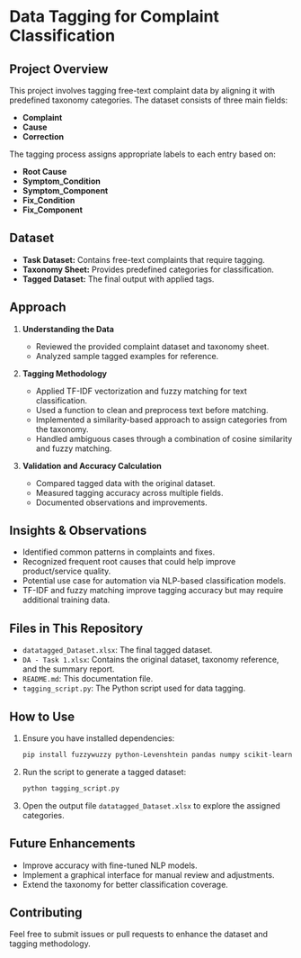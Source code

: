 # Data Tagging for Complaint Classification

## Project Overview
This project involves tagging free-text complaint data by aligning it with predefined taxonomy categories. The dataset consists of three main fields:
- **Complaint**
- **Cause**
- **Correction**

The tagging process assigns appropriate labels to each entry based on:
- **Root Cause**
- **Symptom_Condition**
- **Symptom_Component**
- **Fix_Condition**
- **Fix_Component**

## Dataset
- **Task Dataset:** Contains free-text complaints that require tagging.
- **Taxonomy Sheet:** Provides predefined categories for classification.
- **Tagged Dataset:** The final output with applied tags.

## Approach
1. **Understanding the Data**
   - Reviewed the provided complaint dataset and taxonomy sheet.
   - Analyzed sample tagged examples for reference.

2. **Tagging Methodology**
   - Applied TF-IDF vectorization and fuzzy matching for text classification.
   - Used a function to clean and preprocess text before matching.
   - Implemented a similarity-based approach to assign categories from the taxonomy.
   - Handled ambiguous cases through a combination of cosine similarity and fuzzy matching.

3. **Validation and Accuracy Calculation**
   - Compared tagged data with the original dataset.
   - Measured tagging accuracy across multiple fields.
   - Documented observations and improvements.

## Insights & Observations
- Identified common patterns in complaints and fixes.
- Recognized frequent root causes that could help improve product/service quality.
- Potential use case for automation via NLP-based classification models.
- TF-IDF and fuzzy matching improve tagging accuracy but may require additional training data.

## Files in This Repository
- `datatagged_Dataset.xlsx`: The final tagged dataset.
- `DA - Task 1.xlsx`: Contains the original dataset, taxonomy reference, and the summary report.
- `README.md`: This documentation file.
- `tagging_script.py`: The Python script used for data tagging.

## How to Use
1. Ensure you have installed dependencies:
   ```sh
   pip install fuzzywuzzy python-Levenshtein pandas numpy scikit-learn openpyxl
   ```
2. Run the script to generate a tagged dataset:
   ```sh
   python tagging_script.py
   ```
3. Open the output file `datatagged_Dataset.xlsx` to explore the assigned categories.

## Future Enhancements
- Improve accuracy with fine-tuned NLP models.
- Implement a graphical interface for manual review and adjustments.
- Extend the taxonomy for better classification coverage.

## Contributing
Feel free to submit issues or pull requests to enhance the dataset and tagging methodology.


